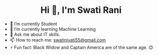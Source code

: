 <h1 align="center">Hi 👋, I'm Swati Rani</h1>

- 🔭 I’m currently Student
- 🌱 I’m currently learning Machine Learning
- 💬 Ask me about IT skills.
- 📫 How to reach me: swatiniyati55@gmail.com
- ⚡ Fun fact: Black Widow and Captain America are of the same age. 😊 
